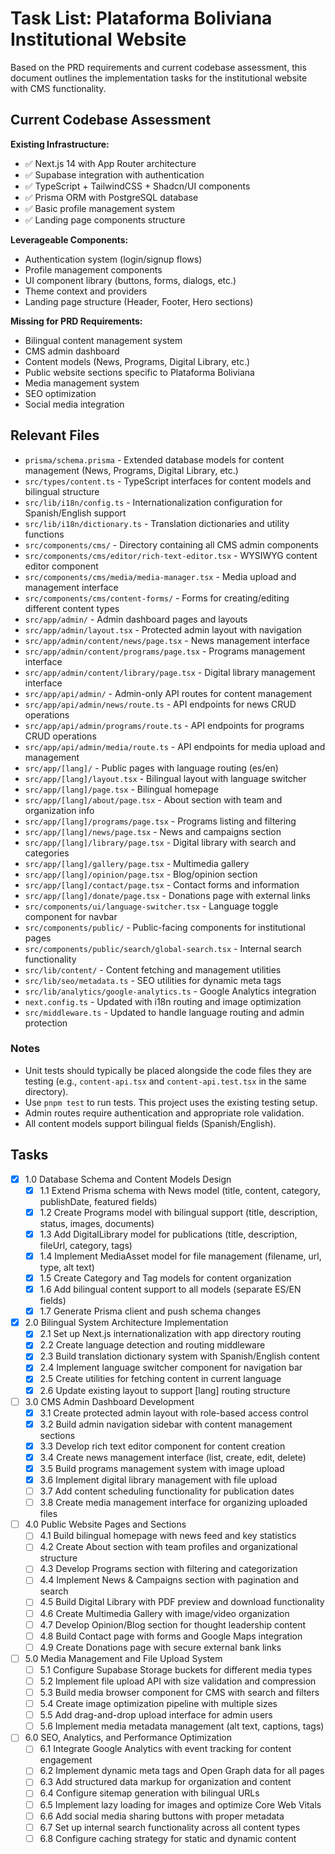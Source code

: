 # Task List: Plataforma Boliviana Institutional Website

Based on the PRD requirements and current codebase assessment, this document outlines the implementation tasks for the institutional website with CMS functionality.

## Current Codebase Assessment

**Existing Infrastructure:**
- ✅ Next.js 14 with App Router architecture
- ✅ Supabase integration with authentication
- ✅ TypeScript + TailwindCSS + Shadcn/UI components
- ✅ Prisma ORM with PostgreSQL database
- ✅ Basic profile management system
- ✅ Landing page components structure

**Leverageable Components:**
- Authentication system (login/signup flows)
- Profile management components
- UI component library (buttons, forms, dialogs, etc.)
- Theme context and providers
- Landing page structure (Header, Footer, Hero sections)

**Missing for PRD Requirements:**
- Bilingual content management system
- CMS admin dashboard 
- Content models (News, Programs, Digital Library, etc.)
- Public website sections specific to Plataforma Boliviana
- Media management system
- SEO optimization
- Social media integration

## Relevant Files

- `prisma/schema.prisma` - Extended database models for content management (News, Programs, Digital Library, etc.)
- `src/types/content.ts` - TypeScript interfaces for content models and bilingual structure
- `src/lib/i18n/config.ts` - Internationalization configuration for Spanish/English support
- `src/lib/i18n/dictionary.ts` - Translation dictionaries and utility functions
- `src/components/cms/` - Directory containing all CMS admin components
- `src/components/cms/editor/rich-text-editor.tsx` - WYSIWYG content editor component
- `src/components/cms/media/media-manager.tsx` - Media upload and management interface
- `src/components/cms/content-forms/` - Forms for creating/editing different content types
- `src/app/admin/` - Admin dashboard pages and layouts
- `src/app/admin/layout.tsx` - Protected admin layout with navigation
- `src/app/admin/content/news/page.tsx` - News management interface
- `src/app/admin/content/programs/page.tsx` - Programs management interface
- `src/app/admin/content/library/page.tsx` - Digital library management interface
- `src/app/api/admin/` - Admin-only API routes for content management
- `src/app/api/admin/news/route.ts` - API endpoints for news CRUD operations
- `src/app/api/admin/programs/route.ts` - API endpoints for programs CRUD operations
- `src/app/api/admin/media/route.ts` - API endpoints for media upload and management
- `src/app/[lang]/` - Public pages with language routing (es/en)
- `src/app/[lang]/layout.tsx` - Bilingual layout with language switcher
- `src/app/[lang]/page.tsx` - Bilingual homepage
- `src/app/[lang]/about/page.tsx` - About section with team and organization info
- `src/app/[lang]/programs/page.tsx` - Programs listing and filtering
- `src/app/[lang]/news/page.tsx` - News and campaigns section
- `src/app/[lang]/library/page.tsx` - Digital library with search and categories
- `src/app/[lang]/gallery/page.tsx` - Multimedia gallery
- `src/app/[lang]/opinion/page.tsx` - Blog/opinion section
- `src/app/[lang]/contact/page.tsx` - Contact forms and information
- `src/app/[lang]/donate/page.tsx` - Donations page with external links
- `src/components/ui/language-switcher.tsx` - Language toggle component for navbar
- `src/components/public/` - Public-facing components for institutional pages
- `src/components/public/search/global-search.tsx` - Internal search functionality
- `src/lib/content/` - Content fetching and management utilities
- `src/lib/seo/metadata.ts` - SEO utilities for dynamic meta tags
- `src/lib/analytics/google-analytics.ts` - Google Analytics integration
- `next.config.ts` - Updated with i18n routing and image optimization
- `src/middleware.ts` - Updated to handle language routing and admin protection

### Notes

- Unit tests should typically be placed alongside the code files they are testing (e.g., `content-api.tsx` and `content-api.test.tsx` in the same directory).
- Use `pnpm test` to run tests. This project uses the existing testing setup.
- Admin routes require authentication and appropriate role validation.
- All content models support bilingual fields (Spanish/English).

## Tasks

- [x] 1.0 Database Schema and Content Models Design
  - [x] 1.1 Extend Prisma schema with News model (title, content, category, publishDate, featured fields)
  - [x] 1.2 Create Programs model with bilingual support (title, description, status, images, documents)
  - [x] 1.3 Add DigitalLibrary model for publications (title, description, fileUrl, category, tags)
  - [x] 1.4 Implement MediaAsset model for file management (filename, url, type, alt text)
  - [x] 1.5 Create Category and Tag models for content organization
  - [x] 1.6 Add bilingual content support to all models (separate ES/EN fields)
  - [x] 1.7 Generate Prisma client and push schema changes
  
- [x] 2.0 Bilingual System Architecture Implementation  
  - [x] 2.1 Set up Next.js internationalization with app directory routing
  - [x] 2.2 Create language detection and routing middleware
  - [x] 2.3 Build translation dictionary system with Spanish/English content
  - [x] 2.4 Implement language switcher component for navigation bar
  - [x] 2.5 Create utilities for fetching content in current language
  - [x] 2.6 Update existing layout to support [lang] routing structure
  
- [ ] 3.0 CMS Admin Dashboard Development
  - [x] 3.1 Create protected admin layout with role-based access control
  - [x] 3.2 Build admin navigation sidebar with content management sections
  - [x] 3.3 Develop rich text editor component for content creation
  - [x] 3.4 Create news management interface (list, create, edit, delete)
  - [x] 3.5 Build programs management system with image upload
  - [x] 3.6 Implement digital library management with file upload
  - [ ] 3.7 Add content scheduling functionality for publication dates
  - [ ] 3.8 Create media management interface for organizing uploaded files
  
- [ ] 4.0 Public Website Pages and Sections
  - [ ] 4.1 Build bilingual homepage with news feed and key statistics
  - [ ] 4.2 Create About section with team profiles and organizational structure
  - [ ] 4.3 Develop Programs section with filtering and categorization
  - [ ] 4.4 Implement News & Campaigns section with pagination and search
  - [ ] 4.5 Build Digital Library with PDF preview and download functionality
  - [ ] 4.6 Create Multimedia Gallery with image/video organization
  - [ ] 4.7 Develop Opinion/Blog section for thought leadership content
  - [ ] 4.8 Build Contact page with forms and Google Maps integration
  - [ ] 4.9 Create Donations page with secure external bank links
  
- [ ] 5.0 Media Management and File Upload System
  - [ ] 5.1 Configure Supabase Storage buckets for different media types
  - [ ] 5.2 Implement file upload API with size validation and compression
  - [ ] 5.3 Build media browser component for CMS with search and filters
  - [ ] 5.4 Create image optimization pipeline with multiple sizes
  - [ ] 5.5 Add drag-and-drop upload interface for admin users
  - [ ] 5.6 Implement media metadata management (alt text, captions, tags)
  
- [ ] 6.0 SEO, Analytics, and Performance Optimization
  - [ ] 6.1 Integrate Google Analytics with event tracking for content engagement
  - [ ] 6.2 Implement dynamic meta tags and Open Graph data for all pages
  - [ ] 6.3 Add structured data markup for organization and content
  - [ ] 6.4 Configure sitemap generation with bilingual URLs
  - [ ] 6.5 Implement lazy loading for images and optimize Core Web Vitals
  - [ ] 6.6 Add social media sharing buttons with proper metadata
  - [ ] 6.7 Set up internal search functionality across all content types
  - [ ] 6.8 Configure caching strategy for static and dynamic content